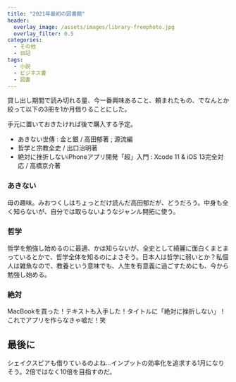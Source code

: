 ```yaml
---
title: "2021年最初の図書館"
header:
  overlay_image: /assets/images/library-freephoto.jpg
  overlay_filter: 0.5
categories:
  - その他
  - 日記
tags:
  - 小説
  - ビジネス書
  - 図書
---
```


貸し出し期間で読み切れる量、今一番興味あること、頼まれたもの、でなんとか絞って以下の3冊を1か月借りることにした。

手元に置いておきたければ後で購入する予定。

- あきない世傳 : 金と銀 / 高田郁著 ; 源流編
- 哲学と宗教全史 / 出口治明著
- 絶対に挫折しないiPhoneアプリ開発「超」入門 : Xcode 11 & iOS 13完全対応 / 高橋京介著

### あきない

母の趣味。みおつくしはちょっとだけ読んだ高田郁だが、どうだろう。中身も全く知らないが、自分では取らないようなジャンル開拓に使う。

### 哲学

哲学を勉強し始めるのに最適、かは知らないが、全史として綺麗に面白くまとまっているとかで、哲学全体を知るのによさそう。日本人は哲学に弱いとか？私個人は雑魚なので、教養という意味でも、人生を有意義に過ごすためにも、今から勉強し始める。

### 絶対

MacBookを買った！テキストも入手した！タイトルに「絶対に挫折しない」！これでアプリを作らなきゃ嘘だ！笑

## 最後に

シェイクスピアも借りているのよね…インプットの効率化を追求する1月になりそう。2倍ではなく10倍を目指すのだ。
